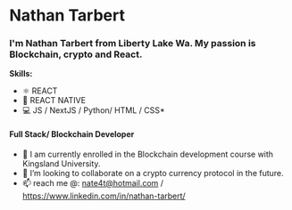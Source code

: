 
# Nathan Tarbert

### I'm Nathan Tarbert from Liberty Lake Wa. My passion is Blockchain, crypto and React.
**Skills:**
* ⚛ REACT
* 📱 REACT NATIVE
* 💻 JS / NextJS / Python/ HTML / CSS*

#### Full Stack/ Blockchain Developer

- 🔭 I am currently enrolled in the Blockchain development course with Kingsland University. 
- 👯 I’m looking to collaborate on a crypto currency protocol in the future. 
- 📫 reach me @: nate4t@hotmail.com / https://www.linkedin.com/in/nathan-tarbert/






